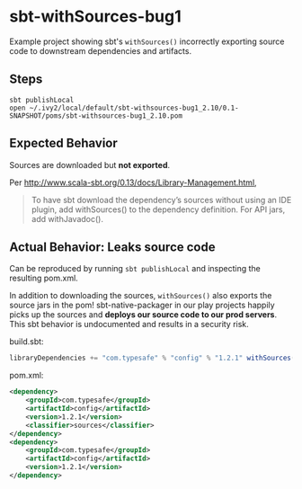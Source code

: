 # sbt-withSources-bug1

Example project showing sbt's `withSources()` incorrectly exporting source code to downstream dependencies and artifacts.

## Steps
```
sbt publishLocal
open ~/.ivy2/local/default/sbt-withsources-bug1_2.10/0.1-SNAPSHOT/poms/sbt-withsources-bug1_2.10.pom
```

## Expected Behavior
Sources are downloaded but **not exported**.

Per http://www.scala-sbt.org/0.13/docs/Library-Management.html,

> To have sbt download the dependency’s sources without using an IDE plugin, add withSources() to the dependency definition. For API jars, add withJavadoc(). 

## Actual Behavior: Leaks source code

Can be reproduced by running `sbt publishLocal` and inspecting the resulting pom.xml.

In addition to downloading the sources, `withSources()` also exports the source jars in the pom! sbt-native-packager
in our play projects happily picks up the sources and **deploys our source code to our prod servers**. This sbt behavior
is undocumented and results in a security risk.

build.sbt:
```scala
libraryDependencies += "com.typesafe" % "config" % "1.2.1" withSources()
```

pom.xml:
```xml
<dependency>
    <groupId>com.typesafe</groupId>
    <artifactId>config</artifactId>
    <version>1.2.1</version>
    <classifier>sources</classifier>
</dependency>
<dependency>
    <groupId>com.typesafe</groupId>
    <artifactId>config</artifactId>
    <version>1.2.1</version>
</dependency>
```
